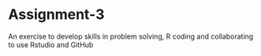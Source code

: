 # Assignment-3
An exercise to develop skills in problem solving, R coding and collaborating to use Rstudio and GitHub
